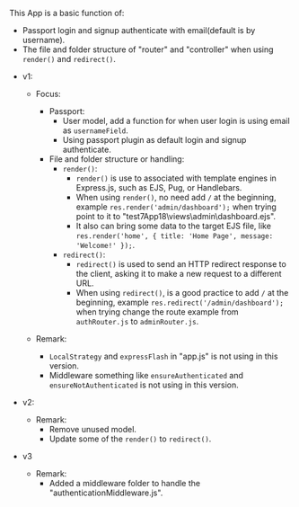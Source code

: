 This App is a basic function of:
  - Passport login and signup authenticate with email(default is by username).
  - The file and folder structure of "router" and "controller" when using `render()` and `redirect()`.

* v1:
  * Focus:
    * Passport:
      - User model, add a function for when user login is using email as `usernameField`.
      - Using passport plugin as default login and signup authenticate.
    * File and folder structure or handling:
      * `render()`:
        - `render()` is use to associated with template engines in Express.js, such as EJS, Pug, or Handlebars.
        - When using `render()`, no need add `/` at the beginning, example `res.render('admin/dashboard');` when trying point to it to "test7App18\views\admin\dashboard.ejs".
        - It also can bring some data to the target EJS file, like `res.render('home', { title: 'Home Page', message: 'Welcome!' });`.
      * `redirect()`:
        - `redirect()` is used to send an HTTP redirect response to the client, asking it to make a new request to a different URL.
        - When using `redirect()`, is a good practice to add `/` at the beginning, example `res.redirect('/admin/dashboard');` when trying change the route example from `authRouter.js` to                 `adminRouter.js`.

  * Remark:
    - `LocalStrategy` and `expressFlash` in "app.js" is not using in this version.
    - Middleware something like `ensureAuthenticated` and `ensureNotAuthenticated` is not using in this version.

* v2:
  * Remark:
    - Remove unused model.
    - Update some of the `render()` to `redirect()`.

* v3   
  * Remark:
    - Added a middleware folder to handle the "authenticationMiddleware.js".
